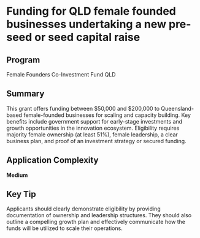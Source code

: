 # Funding for QLD female founded businesses undertaking a new pre-seed or seed capital raise
  
## Program
Female Founders Co-Investment Fund QLD

## Summary
This grant offers funding between $50,000 and $200,000 to Queensland-based female-founded businesses for scaling and capacity building. Key benefits include government support for early-stage investments and growth opportunities in the innovation ecosystem. Eligibility requires majority female ownership (at least 51%), female leadership, a clear business plan, and proof of an investment strategy or secured funding.

## Application Complexity
**Medium**

## Key Tip
Applicants should clearly demonstrate eligibility by providing documentation of ownership and leadership structures. They should also outline a compelling growth plan and effectively communicate how the funds will be utilized to scale their operations.
